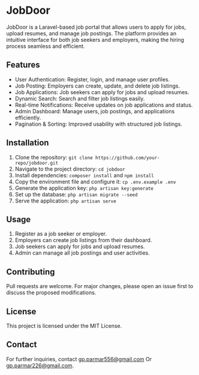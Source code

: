 # JobDoor

JobDoor is a Laravel-based job portal that allows users to apply for jobs, upload resumes, and manage job postings. The platform provides an intuitive interface for both job seekers and employers, making the hiring process seamless and efficient.

## Features

* User Authentication: Register, login, and manage user profiles.
* Job Posting: Employers can create, update, and delete job listings.
* Job Applications: Job seekers can apply for jobs and upload resumes.
* Dynamic Search: Search and filter job listings easily.
* Real-time Notifications: Receive updates on job applications and status.
* Admin Dashboard: Manage users, job postings, and applications efficiently.
* Pagination & Sorting: Improved usability with structured job listings.

## Installation

1. Clone the repository: `git clone https://github.com/your-repo/jobdoor.git`
2. Navigate to the project directory: `cd jobdoor`
3. Install dependencies: `composer install` and `npm install`
4. Copy the environment file and configure it: `cp .env.example .env`
5. Generate the application key: `php artisan key:generate`
6. Set up the database: `php artisan migrate --seed`
7. Serve the application: `php artisan serve`

## Usage

1. Register as a job seeker or employer.
2. Employers can create job listings from their dashboard.
3. Job seekers can apply for jobs and upload resumes.
4. Admin can manage all job postings and user activities.

## Contributing

Pull requests are welcome. For major changes, please open an issue first to discuss the proposed modifications.

## License

This project is licensed under the MIT License.

## Contact

For further inquiries, contact [gp.parmar556@gmail.com](mailto:gp.parmar556@gmail.com) Or [gp.parmar226@gmail.com](mailto:gp.parmar226@gmail.com).

